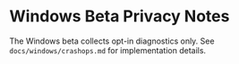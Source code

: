 # Windows Beta Privacy Notes

The Windows beta collects opt-in diagnostics only. See `docs/windows/crashops.md` for implementation details.
